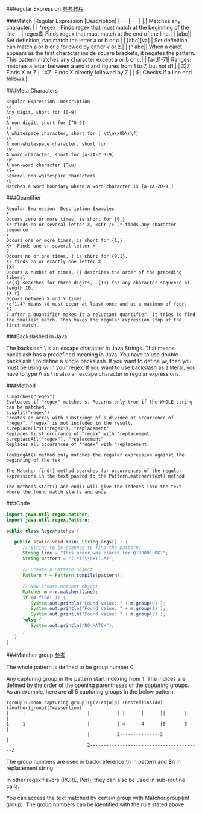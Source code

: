 ##Regular Expression
[参考教程](http://www.vogella.com/tutorials/JavaRegularExpressions/article.html)

###Match
|Regular Expression	|Description|
|---	|---	|
|.| Matches any character. |
|   ^regex | Finds regex that must match at the beginning of the line. |
|   regex$|   Finds regex that must match at the end of the line.|
|   [abc]|   Set definition, can match the letter a or b or c.|
|   [abc][vz] |   Set definition, can match a or b or c followed by either v or z.|
|   [^ abc]|   When a caret appears as the first character inside square brackets, it negates the pattern. This pattern matches any character except a or b or c.|
|   [a-d1-7]|   Ranges: matches a letter between a and d and figures from 1 to 7, but not d1.|
|   X|Z|   Finds X or Z.|
|   XZ|   Finds X directly followed by Z.|
|   $|   Checks if a line end follows.|


###Meta Characters
```
Regular Expression	Description
\d
Any digit, short for [0-9]
\D
A non-digit, short for [^0-9]
\s
A whitespace character, short for [ \t\n\x0b\r\f]
\S
A non-whitespace character, short for
\w
A word character, short for [a-zA-Z_0-9]
\W
A non-word character [^\w]
\S+
Several non-whitespace characters
\b
Matches a word boundary where a word character is [a-zA-Z0-9_]
```

###Quantifier
```
Regular Expression	Description	Examples
*
Occurs zero or more times, is short for {0,}
X* finds no or several letter X, <sbr /> .* finds any character sequence
+
Occurs one or more times, is short for {1,}
X+- Finds one or several letter X
?
Occurs no or one times, ? is short for {0,1}.
X? finds no or exactly one letter X
{X}
Occurs X number of times, {} describes the order of the preceding liberal
\d{3} searches for three digits, .{10} for any character sequence of length 10.
{X,Y}
Occurs between X and Y times,
\d{1,4} means \d must occur at least once and at a maximum of four.
*?
? after a quantifier makes it a reluctant quantifier. It tries to find the smallest match. This makes the regular expression stop at the first match.

```

###Backslashed in Java

The backslash \ is an escape character in Java Strings. That means backslash has a predefined meaning in Java. You have to use double backslash \\ to define a single backslash. If you want to define \w, then you must be using \\w in your regex. If you want to use backslash as a literal, you have to type \\\\ as \ is also an escape character in regular expressions.

###Method

```
s.matches("regex")
Evaluates if "regex" matches s. Returns only true if the WHOLE string can be matched.
s.split("regex")
Creates an array with substrings of s divided at occurrence of "regex". "regex" is not included in the result.
s.replaceFirst("regex"), "replacement"
Replaces first occurance of "regex" with "replacement.
s.replaceAll("regex"), "replacement"
Replaces all occurances of "regex" with "replacement.

lookingAt() method only matches the regular expression against the beginning of the tex

The Matcher find() method searches for occurrences of the regular expressions in the text passed to the Pattern.matcher(text) method

The methods start() and end() will give the indexes into the text where the found match starts and ends
```

###Code

```java
import java.util.regex.Matcher;
import java.util.regex.Pattern;

public class RegexMatches {

   public static void main( String args[] ) {
      // String to be scanned to find the pattern.
      String line = "This order was placed for QT3000! OK?";
      String pattern = "(.*)(\\d+)(.*)";

      // Create a Pattern object
      Pattern r = Pattern.compile(pattern);

      // Now create matcher object.
      Matcher m = r.matcher(line);
      if (m.find( )) {
         System.out.println("Found value: " + m.group(0) );
         System.out.println("Found value: " + m.group(1) );
         System.out.println("Found value: " + m.group(2) );
      }else {
         System.out.println("NO MATCH");
      }
   }
}
```

###Matcher group
[参考](http://stackoverflow.com/questions/16517689/confused-about-matcher-group-in-java-regex)


The whole pattern is defined to be group number 0.

Any capturing group in the pattern start indexing from 1. The indices are defined by the order of the opening parentheses of the capturing groups. As an example, here are all 5 capturing groups in the below pattern:

```
(group)(?:non-capturing-group)(g(?:ro|u)p( (nested)inside)(another)group)(?=assertion)
|     |                       |          | |      |      ||       |     |
1-----1                       |          | 4------4      |5-------5     |
                              |          3---------------3              |
                              2-----------------------------------------2
```

The group numbers are used in back-reference \n in pattern and $n in replacement string.

In other regex flavors (PCRE, Perl), they can also be used in sub-routine calls.

You can access the text matched by certain group with Matcher.group(int group). The group numbers can be identified with the rule stated above.
